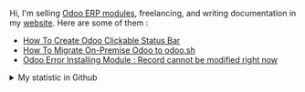 Hi, I'm selling [Odoo ERP modules](https://apps.odoo.com/apps/browse?repo_maintainer_id=276647), freelancing, and writing documentation in my [website](https://altelasoftware.com). Here are some of them :
<!-- BLOG-POST-LIST:START -->
- [How To Create Odoo Clickable Status Bar](https://altelasoftware.com/how-to-create-odoo-clickable-status-bar/)
- [How To Migrate On-Premise Odoo to odoo.sh](https://altelasoftware.com/how-to-migrate-on-premise-odoo-to-odoo-sh/)
- [Odoo Error Installing Module : Record cannot be modified right now](https://altelasoftware.com/odoo-error-installing-module-record-cannot-be-modified-right-now/)
<!-- BLOG-POST-LIST:END -->


<details>
    <summary>My statistic in Github</summary>
<div>

<br />

[![wakatime](https://wakatime.com/badge/user/38f68e85-6cc9-4ac7-986a-ffee8908ce8b.svg)](https://wakatime.com/@38f68e85-6cc9-4ac7-986a-ffee8908ce8b)

<img height="154" src="https://github-readme-stats.vercel.app/api?username=altela&count_private=true&theme=github_dark&hide_border=true&show_icons=true&include_all_commits=true&hide_rank=false&custom_title=Activity%20On%20GitHub" />
  
<img height="154" src="https://github-readme-stats.vercel.app/api/top-langs/?username=altela&layout=compact&theme=github_dark&&langs_count=10&hide_border=true&custom_title=Repository's%20Composition%20Languages" />
</div>
    
<!--START_SECTION:waka-->

```txt
XML      5 hrs 55 mins   ████████████▒░░░░░░░░░░░░   49.53 %
Python   5 hrs 39 mins   ████████████░░░░░░░░░░░░░   47.34 %
Text     22 mins         ▓░░░░░░░░░░░░░░░░░░░░░░░░   03.13 %
```

<!--END_SECTION:waka-->

</details>

<!-- Waka documentation : https://medium.com/@JakenH/show-off-your-coding-stats-on-your-github-profile-using-wakatime-ce3ceb1063b5 -->

